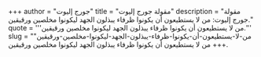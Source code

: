 +++
author = "جورج إليوت"
title = "مقولة جورج إليوت"
description = "مقولة جورج إليوت: من لا يستطيعون أن يكونوا ظرفاء يبذلون الجهد ليكونوا مخلصين ورقيقين."
quote = '''من لا يستطيعون أن يكونوا ظرفاء يبذلون الجهد ليكونوا مخلصين ورقيقين.'''
slug = "من-لا-يستطيعون-أن-يكونوا-ظرفاء-يبذلون-الجهد-ليكونوا-مخلصين-ورقيقين"
+++
من لا يستطيعون أن يكونوا ظرفاء يبذلون الجهد ليكونوا مخلصين ورقيقين.
